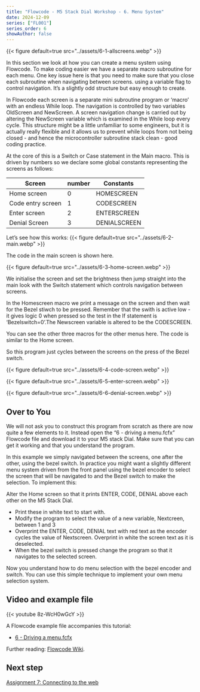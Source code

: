 ```yaml
---
title: "Flowcode - M5 Stack Dial Workshop - 6. Menu System"
date: 2024-12-09
series: ["FL001"]
series_order: 6
showAuthor: false
---
```


{{< figure
    default=true
    src="../assets/6-1-allscreens.webp"
    >}}

In this section we look at how you can create a menu system
using Flowcode. To make coding easier we have a separate
macro subroutine for each menu. One key issue here is that
you need to make sure that you close each subroutine when
navigating between screens. using a variable flag to control
navigation. It’s a slightly odd structure but easy enough to
create.

In Flowcode each screen is a separate mini subroutine
program or ‘macro’ with an endless While loop. The navigation
is controlled by two variables OldScreen and NewScreen. A
screen navigation change is carried out by altering the
NewScreen variable which is examined in the While loop every
cycle. This structure might be a little unfamiliar to some
engineers, but it is actually really flexible and it allows us to
prevent while loops from not being closed - and hence the
microcontroller subroutine stack clean - good coding practice.

At the core of this is a Switch or Case statement in the Main
macro. This is driven by numbers so we declare some global
constants representing the screens as follows:


| Screen| number| Constants|
|-------|-------|----------|
|Home screen| 0| HOMESCREEN|
|Code entry screen| 1| CODESCREEN|
|Enter screen| 2| ENTERSCREEN|
|Denial Screen| 3| DENIALSCREEN|

Let’s see how this works:
{{< figure
    default=true
    src="../assets/6-2-main.webp"
    >}}

The code in the main screen is shown here.

{{< figure
    default=true
    src="../assets/6-3-home-screen.webp"
    >}}

We initialise the screen and set the brightness then jump
straight into the main   look with the Switch statement which
controls navigation between screens.

In the Homescreen macro we print a message on the screen and then wait for the Bezel stiwch to be pressed. Remember that the swith is active low - it gives logic 0 when pressed so the test in the If statement is ‘Bezelswitch=0’.The Newscreen variable is altered to be the CODESCREEN.

You can see the other three macros for the other menus here. The code is similar to the Home screen.

So this program just cycles between the screens on the press of the Bezel switch.

{{< figure
    default=true
    src="../assets/6-4-code-screen.webp"
    >}}

{{< figure
    default=true
    src="../assets/6-5-enter-screen.webp"
    >}}

{{< figure
    default=true
    src="../assets/6-6-denial-screen.webp"
    >}}

## Over to You

We will not ask you to construct this program from scratch as there are now quite a few elements to it. Instead open the “6 - driving a menu.fcfx” Flowcode file and download it to your M5 stack Dial. Make sure that you can get it working and that you understand the program.

In this example we simply navigated between the screens, one after the other, using the bezel switch. In practice you might want a slightly different menu system driven from the front panel using the bezel encoder to select the screen that will be navigated to and the Bezel switch to make the selection. To implement this:

Alter the Home screen so that it prints ENTER, CODE, DENIAL above each other on the M5 Stack Dial.
- Print these in white text to start with.
- Modify the program to select the value of a new variable, Nextcreen, between 1 and 3
- Overprint the ENTER, CODE, DENIAL text with red text as the encoder cycles the value of Nextscreen. Overprint in white the screen text as it is deselected.
- When the bezel switch is pressed change the program so that it navigates to the selected screen.

Now you understand how to do menu selection with the bezel encoder and switch. You can use this simple technique to implement your own menu selection system.

## Video and example file

{{< youtube 8z-WcH0wGcY >}}

A Flowcode example file accompanies this tutorial:
- [6 - Driving a menu.fcfx](https://www.flowcode.co.uk/wiki/images/0/05/6_-_Driving_a_menu.fcfx)


Further reading: [Flowcode Wiki](https://www.flowcode.co.uk/wiki/index.php?title=Examples_and_Tutorials
).

## Next step

[Assignment 7: Connecting to the web](../07-connecting-to-the-web)
